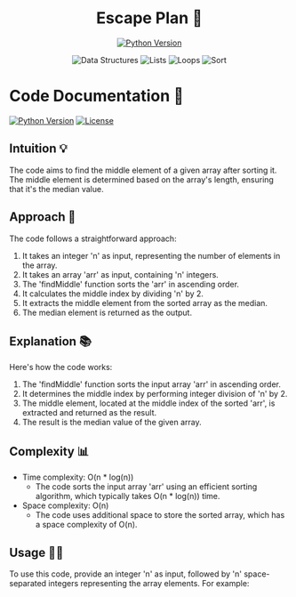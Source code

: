 
<h1 align="center">
Escape Plan 📝
</h1>

<p align="center">
  <a href="https://www.python.org/downloads/release/python-380/">
    <img src="https://img.shields.io/badge/Python-3.8%2B-blue" alt="Python Version">
  </a>
</p>
<p align="center">
  <img src="https://img.shields.io/badge/-Data%20Structures-lightgrey" alt="Data Structures">
  <img src="https://img.shields.io/badge/-Lists-brightgreen" alt="Lists">
  <img src="https://img.shields.io/badge/-Loops-blue" alt="Loops">
  <img src="https://img.shields.io/badge/-Sort-red" alt="Sort">
</p>






# Code Documentation 📝

[![Python Version](https://img.shields.io/badge/python-3.7%2B-blue)](https://www.python.org/downloads/)
[![License](https://img.shields.io/badge/license-MIT-green)](https://opensource.org/licenses/MIT)

## Intuition 💡
<!-- Describe your first thoughts on how to solve this problem. -->
The code aims to find the middle element of a given array after sorting it. The middle element is determined based on the array's length, ensuring that it's the median value.

## Approach 🚀
<!-- Describe your approach to solving the problem. -->
The code follows a straightforward approach:
1. It takes an integer 'n' as input, representing the number of elements in the array.
2. It takes an array 'arr' as input, containing 'n' integers.
3. The 'findMiddle' function sorts the 'arr' in ascending order.
4. It calculates the middle index by dividing 'n' by 2.
5. It extracts the middle element from the sorted array as the median.
6. The median element is returned as the output.

## Explanation 📚
<!-- Describe your explanation in short with steps. -->
Here's how the code works:
1. The 'findMiddle' function sorts the input array 'arr' in ascending order.
2. It determines the middle index by performing integer division of 'n' by 2.
3. The middle element, located at the middle index of the sorted 'arr', is extracted and returned as the result.
4. The result is the median value of the given array.

## Complexity 📊
- Time complexity: O(n * log(n))
  - The code sorts the input array 'arr' using an efficient sorting algorithm, which typically takes O(n * log(n)) time.
- Space complexity: O(n)
  - The code uses additional space to store the sorted array, which has a space complexity of O(n).

## Usage 🧑‍💻
To use this code, provide an integer 'n' as input, followed by 'n' space-separated integers representing the array elements. For example:

